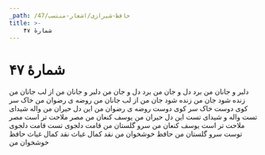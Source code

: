 ```yaml
---
_path: /حافظ-شیرازی/اشعار-منتسب/47
title: >-
    شمارهٔ ۴۷
---
```

# شمارهٔ ۴۷

دلبر و جانان من برد دل و جان من
برد دل و جان من دلبر و جانان من
از لب جانان من زنده شود جان من
زنده شود جان من از لب جانان من
روضه ی رضوان من خاک سر کوی دوست
خاک سر کوی دوست روضه ی رضوان من
این دل حیران من واله شیدای تست
واله و شیدای تست این دل حیران من
یوسف کنعان من مصر ملاحت تر است
مصر ملاحت تر است یوسف کنعان من
سرو گلستان من قامت دلجوی تست
قامت دلجوی توست سرو گلستان من
حافظ خوشخوان من نقد کمال غیاث
نقد کمال غیاث حافظ خوشخوان من
